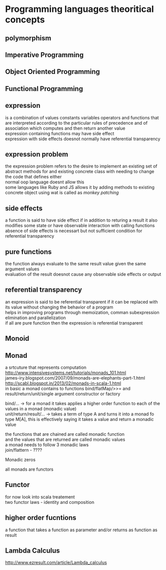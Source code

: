Programming languages theoritical concepts
==========================================

polymorphism
------------

Imperative Programming
----------------------

Object Oriented Programming
---------------------------

Functional Programming
----------------------

expression
----------
is a combination of values constants variables
operators and functions that are interpreted according
to the particular rules of precedence and of association which computes
and then return another value  
expression containing functions may have side effect  
expression with side effects doesnot normally have referential transparency  

expression problem
------------------
the expression problem refers to the desire to implement an existing set of abstract
methods for and existing concrete class with needing to change the code that defines either  
normal oop language doesnt allow this  
some languages like Ruby and JS allows it by adding methods to existing concrete object
using wat is called as _monkey patching_  

side effects
------------
a function is said to have side effect if in addition to returing a result it
also modifies some state or have observable interaction with calling functions  
absence of side effects is necessart but not sufficient condition for referential transparency  

pure functions
--------------
the function always evaluate to the same result value given the same argument values  
evaluation of the result doesnot cause any observable side effects or output  

referential transparency
------------------------
an expression is said to be referential transparent if it can be replaced with its value
without changing the behavior of a program  
helps in improving programs through memoization, comman subexpression elimination and parallelization  
if all are pure function then the expression is referential transparent  


Monoid
------

Monad
-----
a srtcuture that represents computation  
http://www.intensivesystems.net/tutorials/monads_101.html  
james-iry.blogspot.com/2007/09/monads-are-elephants-part-1.html  
http://scabl.blogspot.in/2013/02/monads-in-scala-1.html  
in basic a monad contains to functions bind/flatMap/>>= and result/return/unit/single argument constructor or factory  

bind/... -> for a monad it takes applies a higher order function to each of the values in a monad (monadic value)  
unit/return/result/... -> takes a term of type A and turns it into a monad fo type M[A], this is
effectively saying it takes a value and return a monadic value  


the functions that are chained are called monadic function  
and the values that are returned are called monadic values  
a monad needs to follow 3 monadic laws  
join/flattern - ????  

Monadic zeros  

all monads are functors  

Functor
-------
for now look into scala treatement  
two functor laws - identity and composition  

higher order fucntions
----------------------
a function that takes a function as parameter and/or returns as function as result  

Lambda Calculus
---------------
http://www.ezresult.com/article/Lambda_calculus  
